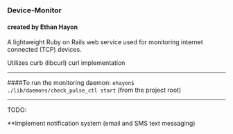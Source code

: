 ### Device-Monitor
#### created by Ethan Hayon

A lightweight Ruby on Rails web service used for monitoring internet connected (TCP) devices.

Utilizes curb (libcurl) curl implementation

***

####To run the monitoring daemon:
<code>ehayon$ ./lib/daemons/check_pulse_ctl start</code> (from the project root)

***
TODO: 

**Implement notification system (email and SMS text messaging)

